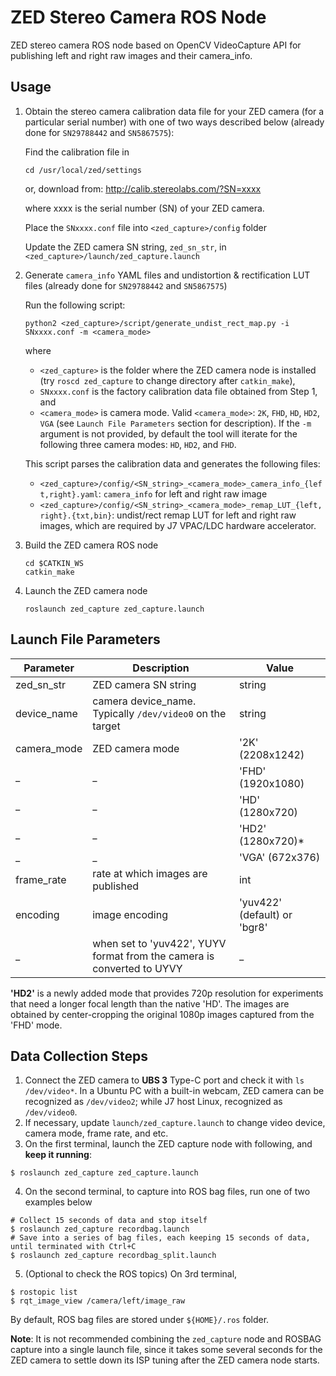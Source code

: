 ZED Stereo Camera ROS Node
==========================
ZED stereo camera ROS node based on OpenCV VideoCapture API for publishing left and right raw images and their camera_info.

## Usage

1. Obtain the stereo camera calibration data file for your ZED camera (for a particular serial  number) with one of two ways described below (already done for `SN29788442` and  `SN5867575`):

    Find the calibration file in
    ```
    cd /usr/local/zed/settings
    ```
    or, download from:
    http://calib.stereolabs.com/?SN=xxxx

    where xxxx is the serial number (SN) of your ZED camera.

    Place the `SNxxxx.conf` file into `<zed_capture>/config` folder

    Update the ZED camera SN string, `zed_sn_str`, in `<zed_capture>/launch/zed_capture.launch`

2. Generate `camera_info` YAML files and undistortion & rectification LUT files (already done for `SN29788442` and `SN5867575`)

    Run the following script:
    ```
    python2 <zed_capture>/script/generate_undist_rect_map.py -i SNxxxx.conf -m <camera_mode>
    ```
    where
    - `<zed_capture>` is the folder where the ZED camera node is installed (try `roscd zed_capture` to change directory after `catkin_make`),
    - `SNxxxx.conf` is the factory calibration data file obtained from Step 1, and
    - `<camera_mode>` is camera mode. Valid `<camera_mode>`: `2K`, `FHD`, `HD`, `HD2`, `VGA` (see ``Launch File Parameters`` section for description). If the `-m` argument is not provided, by default the tool will iterate for the following three camera modes: `HD`, `HD2`, and `FHD`.

    This script parses the calibration data and generates the following files:

    * `<zed_capture>/config/<SN_string>_<camera_mode>_camera_info_{left,right}.yaml`: `camera_info` for left and right raw image
    * `<zed_capture>/config/<SN_string>_<camera_mode>_remap_LUT_{left,right}.{txt,bin}`: undist/rect remap LUT for left and right raw images, which are required by J7 VPAC/LDC hardware accelerator.

3. Build the ZED camera ROS node

    ```
    cd $CATKIN_WS
    catkin_make
    ```

4. Launch the ZED camera node
    ```
    roslaunch zed_capture zed_capture.launch
    ```

## Launch File Parameters

 Parameter                    |           Description                                                   |              Value
------------------------------|-------------------------------------------------------------------------|-------------------------
 zed_sn_str                   | ZED camera SN string                                                    | string
 device_name                  | camera device_name. Typically `/dev/video0` on the target               | string
 camera_mode                  | ZED camera mode                                                         | '2K' (2208x1242)
 _                            | _                                                                       | 'FHD' (1920x1080)
 _                            | _                                                                       | 'HD' (1280x720)
 _                            | _                                                                       | 'HD2' (1280x720)*
 _                            | _                                                                       | 'VGA' (672x376)
 frame_rate                   | rate at which images are published                                      | int
 encoding                     | image encoding                                                          | 'yuv422' (default) or 'bgr8'
 _                            | when set to 'yuv422', YUYV format from the camera is converted to UYVY  | _

**'HD2'** is a newly added mode that provides 720p resolution for experiments that need a longer focal length than the native 'HD'. The images are obtained by center-cropping the original 1080p images captured from the 'FHD' mode.

## Data Collection Steps

1. Connect the ZED camera to **UBS 3** Type-C port and check it with `ls /dev/video*`. In a Ubuntu PC with a built-in webcam, ZED camera can be recognized as `/dev/video2`; while J7 host Linux, recognized as `/dev/video0`.
2. If necessary, update `launch/zed_capture.launch` to change video device, camera mode, frame rate, and etc.
3. On the first terminal, launch the ZED capture node with following, and **keep it running**:
```
$ roslaunch zed_capture zed_capture.launch
```
4. On the second terminal, to capture into ROS bag files, run one of two examples below
```
# Collect 15 seconds of data and stop itself
$ roslaunch zed_capture recordbag.launch
# Save into a series of bag files, each keeping 15 seconds of data, until terminated with Ctrl+C
$ roslaunch zed_capture recordbag_split.launch
```
5. (Optional to check the ROS topics) On 3rd terminal,
```
$ rostopic list
$ rqt_image_view /camera/left/image_raw
```

By default, ROS bag files are stored under `${HOME}/.ros` folder.

**Note**: It is not recommended combining the `zed_capture` node and ROSBAG capture into a single launch file, since it takes some several seconds for the ZED camera to settle down its ISP tuning after the ZED camera node starts.
